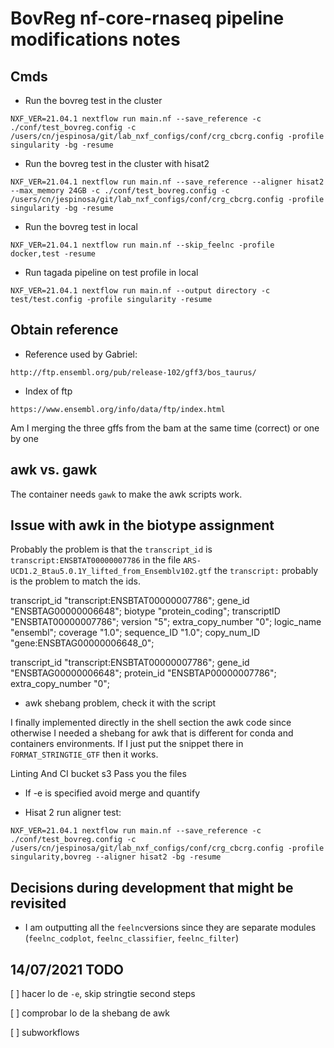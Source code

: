 # BovReg nf-core-rnaseq pipeline modifications notes

## Cmds

* Run the bovreg test in the cluster

```console
NXF_VER=21.04.1 nextflow run main.nf --save_reference -c ./conf/test_bovreg.config -c /users/cn/jespinosa/git/lab_nxf_configs/conf/crg_cbcrg.config -profile singularity -bg -resume
```

* Run the bovreg test in the cluster with hisat2

```console
NXF_VER=21.04.1 nextflow run main.nf --save_reference --aligner hisat2 --max_memory 24GB -c ./conf/test_bovreg.config -c /users/cn/jespinosa/git/lab_nxf_configs/conf/crg_cbcrg.config -profile singularity -bg -resume
```

* Run the bovreg test in local

```console
NXF_VER=21.04.1 nextflow run main.nf --skip_feelnc -profile docker,test -resume
```

* Run tagada pipeline on test profile in local

```console
NXF_VER=21.04.1 nextflow run main.nf --output directory -c test/test.config -profile singularity -resume
```

## Obtain reference

* Reference used by Gabriel:

```console
http://ftp.ensembl.org/pub/release-102/gff3/bos_taurus/
```

* Index of ftp

```console
https://www.ensembl.org/info/data/ftp/index.html
```

Am I merging the three gffs from the bam at the same time  (correct) or one by one

## awk vs. gawk

The container needs `gawk` to make the awk scripts work.

## Issue with awk in the biotype assignment

Probably the problem is that the `transcript_id` is `transcript:ENSBTAT00000007786` in the file `ARS-UCD1.2_Btau5.0.1Y_lifted_from_Ensemblv102.gtf` the `transcript:` probably is the problem to match the ids.

transcript_id "transcript:ENSBTAT00000007786"; gene_id "ENSBTAG00000006648"; biotype "protein_coding"; transcriptID "ENSBTAT00000007786"; version "5"; extra_copy_number "0"; logic_name "ensembl"; coverage "1.0"; sequence_ID "1.0"; copy_num_ID "gene:ENSBTAG00000006648_0";

transcript_id "transcript:ENSBTAT00000007786"; gene_id "ENSBTAG00000006648"; protein_id "ENSBTAP00000007786"; extra_copy_number "0";

* awk shebang problem, check it with the script

I finally implemented directly in the shell section the awk code since otherwise I needed a shebang for awk that is different for conda and containers environments.
If I just put the snippet there in `FORMAT_STRINGTIE_GTF` then it works.

Linting 
And CI
bucket s3
Pass you the files

* If -e is specified avoid merge and quantify

* Hisat 2 run aligner test:

```console
NXF_VER=21.04.1 nextflow run main.nf --save_reference -c ./conf/test_bovreg.config -c /users/cn/jespinosa/git/lab_nxf_configs/conf/crg_cbcrg.config -profile singularity,bovreg --aligner hisat2 -bg -resume
```

## Decisions during development that might be revisited

* I am outputting all the `feelnc`versions since they are separate modules (`feelnc_codplot`, `feelnc_classifier`, `feelnc_filter`)

## 14/07/2021 TODO

[ ] hacer lo de `-e`, skip stringtie second steps

[ ] comprobar lo de la shebang de awk

[ ] subworkflows
